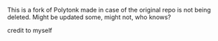 This is a fork of Polytonk made in case of the original repo is not being deleted. Might be updated some, might not, who knows?

credit to myself
